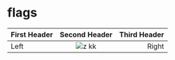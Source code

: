 # flags


First Header | Second Header | Third Header
:----------- | :-----------: | -----------:
 Left        |     ![z kk](https://img.4398.com/flag/cny.png)    |       Right
